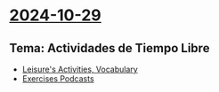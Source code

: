 # [2024-10-29](2024-10-29.html) <!-- markmap: foldAll -->
## Tema: Actividades de Tiempo Libre 
- [Leisure's Activities, Vocabulary](https://www.englishclass101.com/english-vocabulary-lists/common-leisure-activities)
- [Exercises Podcasts](https://www.bbc.co.uk/learningenglish/english/course/lower-intermediate/unit-1)

